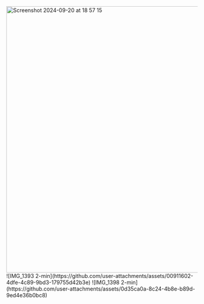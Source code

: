 
<img width="704" alt="Screenshot 2024-09-20 at 18 57 15" src="https://github.com/user-attachments/assets/652eb14d-3bd8-42f7-8a06-92f3bf2e10a1">
![IMG_1393 2-min](https://github.com/user-attachments/assets/00911602-4dfe-4c89-9bd3-179755d42b3e)
![IMG_1398 2-min](https://github.com/user-attachments/assets/0d35ca0a-8c24-4b8e-b89d-9ed4e36b0bc8)
